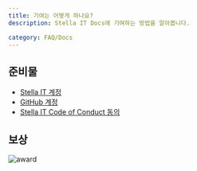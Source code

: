 ```yaml
---
title: 기여는 어떻게 하나요?
description: Stella IT Docs에 기여하는 방법을 알아봅니다.

category: FAQ/Docs
---
```


## 준비물
* [Stella IT 계정](https://accounts.stella-it.com)
* [GitHub 계정](https://github.com)
* [Stella IT Code of Conduct 동의](https://opensource.stella-it.com/code_of_conduct)

## 보상
![award](https://user-images.githubusercontent.com/70272129/142958975-16a993e7-aa6d-4cb6-8f3a-ad0ce81e5be8.png)
